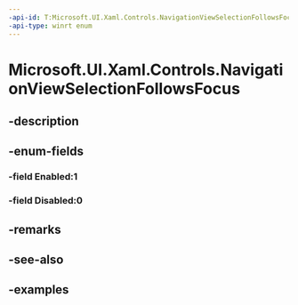 ```yaml
---
-api-id: T:Microsoft.UI.Xaml.Controls.NavigationViewSelectionFollowsFocus
-api-type: winrt enum
---
```


<!-- Enumeration syntax.
public enum NavigationViewSelectionFollowsFocus : int 
-->

# Microsoft.UI.Xaml.Controls.NavigationViewSelectionFollowsFocus

## -description

## -enum-fields
### -field Enabled:1

### -field Disabled:0

## -remarks

## -see-also

## -examples

